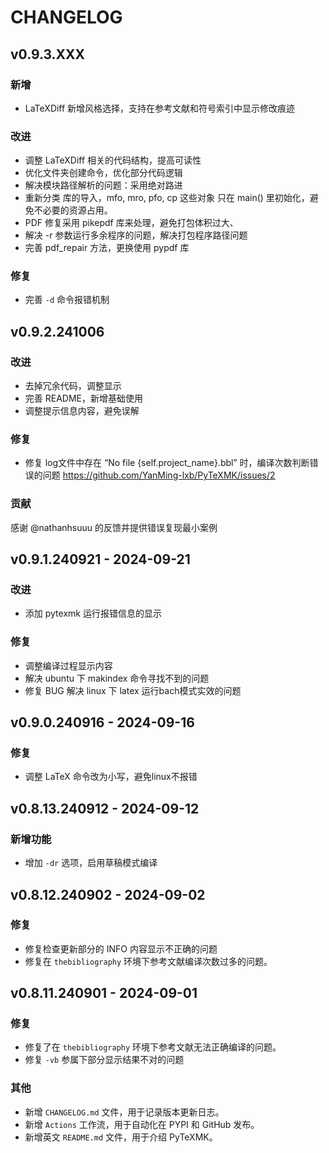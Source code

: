 <!--
 *  =======================================================================
 *  ····Y88b···d88P················888b·····d888·d8b·······················
 *  ·····Y88b·d88P·················8888b···d8888·Y8P·······················
 *  ······Y88o88P··················88888b·d88888···························
 *  ·······Y888P··8888b···88888b···888Y88888P888·888·88888b·····d88b·······
 *  ········888······"88b·888·"88b·888·Y888P·888·888·888·"88b·d88P"88b·····
 *  ········888···d888888·888··888·888··Y8P··888·888·888··888·888··888·····
 *  ········888··888··888·888··888·888···"···888·888·888··888·Y88b·888·····
 *  ········888··"Y888888·888··888·888·······888·888·888··888··"Y88888·····
 *  ·······························································888·····
 *  ··························································Y8b·d88P·····
 *  ···························································"Y88P"······
 *  =======================================================================
 * 
 *  -----------------------------------------------------------------------
 * Author       : 焱铭
 * Date         : 2024-09-01 19:38:56 +0800
 * LastEditTime : 2024-10-12 16:13:33 +0800
 * Github       : https://github.com/YanMing-lxb/
 * FilePath     : /PyTeXMK/CHANGELOG.md
 * Description  : 
 *  -----------------------------------------------------------------------
 -->

# CHANGELOG

<!-- ### 新增功能
- 添加了对新文件格式的支持。
- 增加了自动保存功能，防止数据丢失。

### 改进
- 优化了代码结构，提升了运行效率。
- 改进了用户界面，使其更加直观易用。

### 修复
- 修复了在特定情况下程序崩溃的问题。
- 修正了若干已知的bug。

### 其他
- 新增 CHANGELOG.md 文件，用于记录版本更新日志。
 -->

## v0.9.3.XXX

### 新增

- LaTeXDiff 新增风格选择，支持在参考文献和符号索引中显示修改痕迹

### 改进

- 调整 LaTeXDiff 相关的代码结构，提高可读性
- 优化文件夹创建命令，优化部分代码逻辑
- 解决模块路径解析的问题：采用绝对路进
- 重新分类 库的导入，mfo, mro, pfo, cp 这些对象 只在 main() 里初始化，避免不必要的资源占用。
- PDF 修复采用 pikepdf 库来处理，避免打包体积过大、
- 解决 -r 参数运行多余程序的问题，解决打包程序路径问题
- 完善 pdf_repair 方法，更换使用 pypdf 库

### 修复

- 完善 `-d` 命令报错机制

## v0.9.2.241006

### 改进

- 去掉冗余代码，调整显示
- 完善 README，新增基础使用
- 调整提示信息内容，避免误解

### 修复

- 修复 log文件中存在 “No file {self.project_name}.bbl” 时，编译次数判断错误的问题 https://github.com/YanMing-lxb/PyTeXMK/issues/2

### 贡献

感谢 @nathanhsuuu 的反馈并提供错误复现最小案例

## v0.9.1.240921 - 2024-09-21

### 改进

- 添加 pytexmk 运行报错信息的显示

### 修复

- 调整编译过程显示内容
- 解决 ubuntu 下 makindex 命令寻找不到的问题
- 修复 BUG 解决 linux 下 latex 运行bach模式实效的问题

## v0.9.0.240916 - 2024-09-16

### 修复

- 调整 LaTeX 命令改为小写，避免linux不报错

## v0.8.13.240912 - 2024-09-12

### 新增功能

- 增加 `-dr` 选项，启用草稿模式编译

## v0.8.12.240902 - 2024-09-02

### 修复

- 修复检查更新部分的 INFO 内容显示不正确的问题
- 修复在 `thebibliography` 环境下参考文献编译次数过多的问题。

## v0.8.11.240901 - 2024-09-01

### 修复

- 修复了在 `thebibliography` 环境下参考文献无法正确编译的问题。
- 修复 `-vb` 参属下部分显示结果不对的问题

### 其他

- 新增 `CHANGELOG.md` 文件，用于记录版本更新日志。
- 新增 `Actions` 工作流，用于自动化在 PYPI 和 GitHub 发布。
- 新增英文 `README.md` 文件，用于介绍 PyTeXMK。
